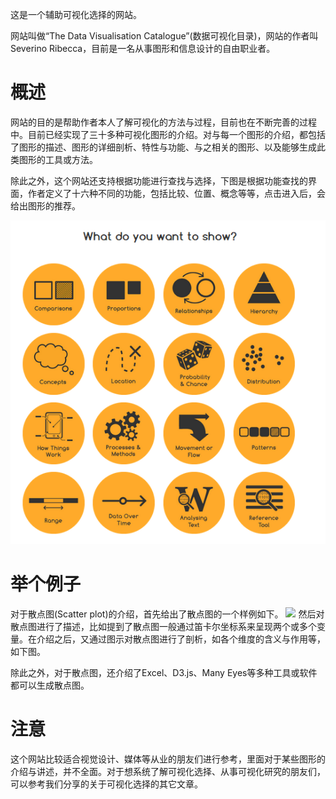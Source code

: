 这是一个辅助可视化选择的网站。

网站叫做“The Data Visualisation Catalogue”(数据可视化目录)，网站的作者叫Severino Ribecca，目前是一名从事图形和信息设计的自由职业者。

# 概述
网站的目的是帮助作者本人了解可视化的方法与过程，目前也在不断完善的过程中。目前已经实现了三十多种可视化图形的介绍。对与每一个图形的介绍，都包括了图形的描述、图形的详细剖析、特性与功能、与之相关的图形、以及能够生成此类图形的工具或方法。

除此之外，这个网站还支持根据功能进行查找与选择，下图是根据功能查找的界面，作者定义了十六种不同的功能，包括比较、位置、概念等等，点击进入后，会给出图形的推荐。

![](2.png)

# 举个例子
对于散点图(Scatter plot)的介绍，首先给出了散点图的一个样例如下。
![](3.png)
然后对散点图进行了描述，比如提到了散点图一般通过笛卡尔坐标系来呈现两个或多个变量。在介绍之后，又通过图示对散点图进行了剖析，如各个维度的含义与作用等，如下图。

除此之外，对于散点图，还介绍了Excel、D3.js、Many Eyes等多种工具或软件都可以生成散点图。

# 注意
这个网站比较适合视觉设计、媒体等从业的朋友们进行参考，里面对于某些图形的介绍与讲述，并不全面。对于想系统了解可视化选择、从事可视化研究的朋友们，可以参考我们分享的关于可视化选择的其它文章。
